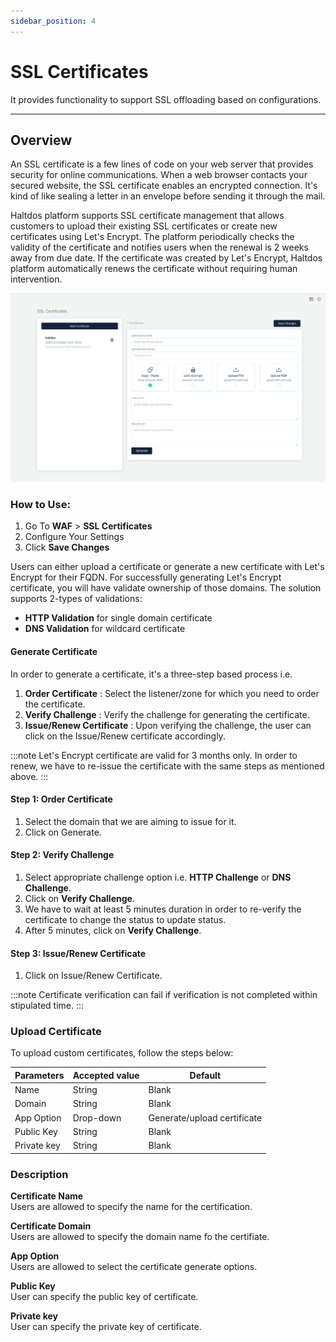 ```yaml
---
sidebar_position: 4
---
```


# SSL Certificates
It provides functionality to support SSL offloading based on configurations.

---

## Overview

An SSL certificate is a few lines of code on your web server that provides security for online communications. When a web browser contacts your secured website, the SSL certificate enables an encrypted connection. It's kind of like sealing a letter in an envelope before sending it through the mail.
   
Haltdos platform supports SSL certificate management that allows customers to upload their existing SSL certificates or create new certificates using Let's Encrypt. The platform periodically checks the validity of the certificate and notifies users when the renewal is 2 weeks away from due date. If the certificate was created by Let's Encrypt, Haltdos platform automatically renews the certificate without requiring human intervention. 
   
![SSL Certificate](/img/ce-waf/docs/ssl_certificate.png)
   
### How to Use:

1. Go To **WAF** > **SSL Certificates**
2. Configure Your Settings 
3. Click **Save Changes** 
   
Users can either upload a certificate or generate a new certificate with Let's Encrypt for their FQDN. For successfully generating Let's Encrypt certificate, you will have validate ownership of those domains. The solution supports 2-types of validations:
   
- **HTTP Validation** for single domain certificate
- **DNS Validation** for wildcard certificate

#### Generate Certificate

In order to generate a certificate, it's a three-step based process i.e.
   
1. **Order Certificate** : Select the listener/zone for which you need to order the certificate.
2. **Verify Challenge** : Verify the challenge for generating the certificate.
3. **Issue/Renew Certificate** : Upon verifying the challenge, the user can click on the Issue/Renew certificate accordingly.


:::note
Let's Encrypt certificate are valid for 3 months only. In order to renew, we have to re-issue the certificate with the same steps as mentioned above.
:::
   
#### **Step 1: Order Certificate**
1. Select the domain that we are aiming to issue for it.
2. Click on Generate.
   
#### **Step 2: Verify Challenge**
1. Select appropriate challenge option i.e. **HTTP Challenge** or **DNS Challenge**.
2. Click on **Verify Challenge**.
3. We have to wait at least 5 minutes duration in order to re-verify the certificate to change the status to update status.  
4. After 5 minutes, click on **Verify Challenge**.
   
#### Step 3: Issue/Renew Certificate
1. Click on Issue/Renew Certificate.
   
:::note 
Certificate verification can fail if verification is not completed within stipulated time.
:::
   
### Upload Certificate
To upload custom certificates, follow the steps below:

| Parameters  | Accepted value |  Default                    |
|-------------|----------------|-----------------------------|
| Name        | String         | Blank                       |
| Domain      | String         | Blank                       |
| App Option  | Drop-down      | Generate/upload certificate |
| Public Key  | String         | Blank                       |
| Private key | String         | Blank                       |

### Description

**Certificate Name**  
Users are allowed to specify the name for the certification.

**Certificate Domain**  
Users are allowed to specify the domain name fo the certifiate.

**App Option**  
Users are allowed to select the certificate generate options.

**Public Key**  
User can specify the public key of certificate.

**Private key**  
User can specify the private key of certificate.

